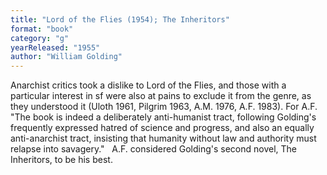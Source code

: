```yaml
---
title: "Lord of the Flies (1954); The Inheritors"
format: "book"
category: "g"
yearReleased: "1955"
author: "William Golding"
---
```

Anarchist critics took a dislike to Lord of the Flies,  and those with a particular interest in sf were also at pains to exclude it from  the genre, as they understood it (Uloth 1961, Pilgrim 1963, A.M. 1976, A.F.  1983). For A.F. "The book is indeed a deliberately anti-humanist tract,  following Golding's frequently expressed hatred of science and progress, and  also an equally anti-anarchist tract, insisting that humanity without law and  authority must relapse into savagery."
 
A.F. considered Golding's second novel, The Inheritors, to be his best.
 